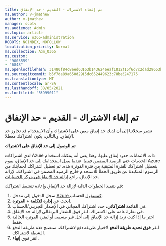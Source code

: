```yaml
---
title: تم إلغاء الاشتراك - القديم - حد الإنفاق
ms.author: v-jmathew
author: v-jmathew
manager: scotv
ms.audience: Admin
ms.topic: article
ms.service: o365-administration
ROBOTS: NOINDEX, NOFOLLOW
localization_priority: Normal
ms.collection: Adm_O365
ms.custom:
- "9003559"
- "6848"
ms.openlocfilehash: 31480f84c8eed63163b1436246eaf1812f15f6d7c2dad29653b2019f8a15f1af
ms.sourcegitcommit: b5f7da89a650d2915dc652449623c78be6247175
ms.translationtype: MT
ms.contentlocale: ar-SA
ms.lasthandoff: 08/05/2021
ms.locfileid: "53999011"
---
```

# <a name="subscription-cancelled---legacy---spending-limit"></a>تم إلغاء الاشتراك - القديم - حد الإنفاق

تشير سجلاتنا إلى أن لديك حد إنفاق معين على الاشتراك وأن الاستخدام قد تجاوز حد الإنفاق. وبالتالي، يكون اشتراكك معطلا.

**تم الوصول إلى حد الإنفاق على الاشتراك**

لدى اشتراكات Azure ذات الائتمانات حدود إنفاق عليها. وهذا يعني أنه يمكنك استخدام الخدمات حتى الرصيد المضمن فقط. عندما يصل استخدامك إلى حد الإنفاق، يقوم Azure بتعطيل اشتراكك للفترة المتبقية من فترة الفوترة هذه. تم تعطيل اشتراكك لحمايتك من الرسوم المتكبدة عن طريق الخطأ للاستخدام خارج الرصيد المضمن في اشتراكك. لإزالة حد الإنفاق، راجع [إزالة حد الإنفاق في مركز الحسابات](https://docs.microsoft.com/azure/cost-management-billing/manage/spending-limit#remove).

قم بتنفيذ الخطوات التالية لإزالة حد الإنفاق وإعادة تنشيط اشتراكك:

1. سجل الدخول إلى مدخل [Azure كمسؤول](https://portal.azure.com/) الحساب.
2. ابحث عن **إدارة التكلفة + الفوترة**.
3. في القائمة **اشتراكاتي،** حدد اشتراكك المجاني في الإصدار التجريبي/الحساب.
4. في نظرة عامة على الاشتراك، انقر فوق الشعار البرتقالي لإزالة حد الإنفاق.
5. اختر ما إذا كنت تريد إزالة حد الإنفاق إلى أجل غير مسمى أو لفترة الفوترة الحالية فقط.
6. انقر **فوق تحديد طريقة الدفع** لاختيار طريقة دفع لاشتراكك. ستصبح هذه طريقة الدفع النشطة لاشتراكك.
7. انقر فوق **إنهاء**.
